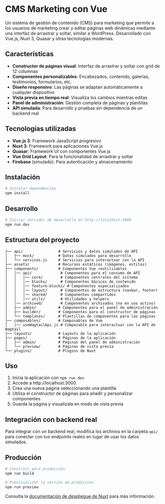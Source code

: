# CMS Marketing con Vue

Un sistema de gestión de contenido (CMS) para marketing que permite a los usuarios de marketing crear y editar páginas web dinámicas mediante una interfaz de arrastrar y soltar, similar a WordPress. Desarrollado con Vue.js, Nuxt 3, Quasar y otras tecnologías modernas.

## Características

- **Constructor de páginas visual**: Interfaz de arrastrar y soltar con grid de 12 columnas
- **Componentes personalizables**: Encabezados, contenido, galerías, testimonios, formularios, etc.
- **Diseño responsivo**: Las páginas se adaptan automáticamente a cualquier dispositivo
- **Vista previa en tiempo real**: Visualiza los cambios mientras editas
- **Panel de administración**: Gestión completa de páginas y plantillas
- **API simulada**: Para desarrollo y pruebas sin dependencia de un backend real

## Tecnologías utilizadas

- **Vue.js 3**: Framework JavaScript progresivo
- **Nuxt 3**: Framework para aplicaciones Vue.js
- **Quasar**: Framework UI con componentes Vue.js
- **Vue Grid Layout**: Para la funcionalidad de arrastrar y soltar
- **Firebase** (simulado): Para autenticación y almacenamiento

## Instalación

```bash
# Instalar dependencias
npm install
```

## Desarrollo

```bash
# Iniciar servidor de desarrollo en http://localhost:3000
npm run dev
```

## Estructura del proyecto

```
├── api/                # Servicios y datos simulados de API
│   ├── mock/           # Datos simulados para desarrollo
│   └── services.js     # Servicios para interactuar con la API
├── assets/             # Recursos estáticos (imágenes, estilos)
├── components/         # Componentes Vue reutilizables
│   │── api/             # Componentes para el consumo de API
│   │   │── core/        # Componentes centrales del sistema
│   │   │── blocks/      # Componentes básicos de contenido
│   │   │── feature-blocks/ # Componentes especializados
│   │   │── layout/      # Componentes de estructura (navbar, footer)
│   │   │── shared/      # Componentes compartidos
│   │   │── utils/       # Utilidades y helpers
│   │── archived/        # Componentes archivados (no en uso activo)
│   ├── admin/          # Componentes para el panel de administración
│   ├── builder/        # Componentes para el constructor de páginas
│   └── templates/      # Plantillas de componentes para las páginas
├── composables/        # Composables de Vue
│   │── useWagtailApi.js # Composable para interactuar con la API de Wagtail
├── layouts/            # Layouts de la aplicación
├── pages/              # Páginas de la aplicación
│   ├── admin/          # Páginas del panel de administración
│   └── preview/        # Páginas de vista previa
└── plugins/            # Plugins de Nuxt
```

## Uso

1. Inicia la aplicación con `npm run dev`
2. Accede a http://localhost:3000
3. Crea una nueva página seleccionando una plantilla
4. Utiliza el constructor de páginas para añadir y personalizar componentes
5. Guarda la página y visualízala en modo de vista previa

## Integración con backend real

Para integrar con un backend real, modifica los archivos en la carpeta `api/` para conectar con tus endpoints reales en lugar de usar los datos simulados.

## Producción

```bash
# Construir para producción
npm run build

# Previsualizar la versión de producción
npm run preview
```

Consulta la [documentación de despliegue de Nuxt](https://nuxt.com/docs/getting-started/deployment) para más información.
